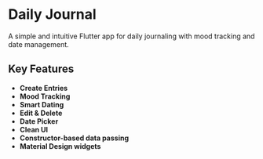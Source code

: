 # Daily Journal

A simple and intuitive Flutter app for daily journaling with mood tracking and date management.

## Key Features

- **Create Entries**
- **Mood Tracking**
- **Smart Dating**
- **Edit & Delete**
- **Date Picker**
- **Clean UI**
- **Constructor-based data passing**
- **Material Design widgets**